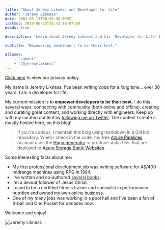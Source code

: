 ```yaml
---
title: "About Jeremy Likness and Developer for Life"
author: "Jeremy Likness"
date: 2003-06-13T00:00:00.000Z
lastmod: 2019-06-13T10:43:10-07:00
noads: true

description: "Learn about Jeremy Likness and his 'Developer for Life' blog."

subtitle: "Empowering developers to be their best."

aliases:
    - "/about"
    - "/@jeremylikness"
---
```


[Click here](/privacy) to view our privacy policy.

My name is Jeremy Likness. I've been writing code for a _long time_... over 30 years! I am a developer for life.

My current mission is to **empower developers to be their best.** I do this several ways: connecting with community (both online and offline), creating and curating great content, and working directly with engineers. Keep up with my curated content by [following me on Twitter](https://twitter.com/jeremylikness). The content I create is mostly hosted here, on this blog!

> If you're curious, I maintain this blog using markdown in a <i class="fab fa-github"></i> GitHub repository. When I check in the code, my free [Azure Pipelines](https://jlik.me/f1y) account uses the [Hugo generator](https://gohugo.io) to produce static files that are deployed to [Azure Storage Static Websites](https://jlik.me/f1z).

Some interesting facts about me:

* My first professional development job was writing software for AS/400 midrange machines using RPG in 1994.
* I've written and co-authored [several books](https://amzn.to/2IkBCqq).
* I'm a devout follower of Jesus Christ.
* I used to be a certified fitness trainer and specialist in performance nutrition and owned my own [online business](http://web.archive.org/web/20010629182818/http://www.peakphysiques.com/).
* One of my many jobs was working in a pool hall and I've been a fan of 9-ball and One Pocket for decades now.

Welcome and enjoy!

![Jeremy Likness](/images/jeremylikness.gif)
